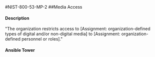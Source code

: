 #NIST-800-53-MP-2
##Media Access
#### Description
"The organization restricts access to [Assignment: organization-defined types of digital and/or non-digital media] to [Assignment: organization-defined personnel or roles]."
#### Ansible Tower

